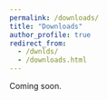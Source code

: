 ```yaml
---
permalink: /downloads/
title: "Downloads"
author_profile: true
redirect_from: 
  - /dwnlds/
  - /downloads.html
---
```



Coming soon.


